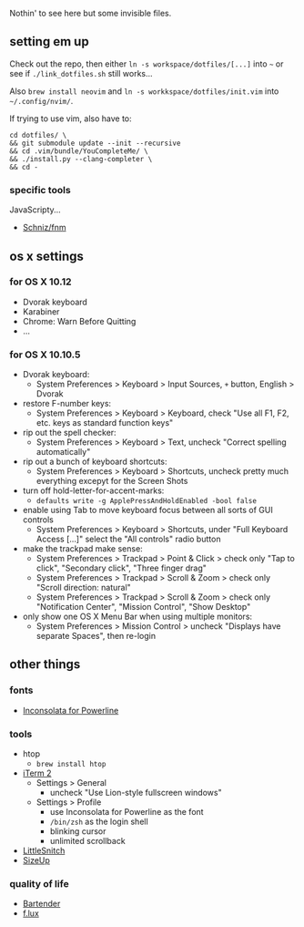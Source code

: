 Nothin' to see here but some invisible files.

## setting em up

Check out the repo, then either `ln -s workspace/dotfiles/[...]` into `~` or see if `./link_dotfiles.sh` still works...

Also `brew install neovim` and `ln -s workkspace/dotfiles/init.vim` into `~/.config/nvim/`.

If trying to use vim, also have to:

    cd dotfiles/ \
    && git submodule update --init --recursive
    && cd .vim/bundle/YouCompleteMe/ \
    && ./install.py --clang-completer \
    && cd -

### specific tools

JavaScripty...
* [Schniz/fnm]

## os x settings

### for OS X 10.12

* Dvorak keyboard
* Karabiner
* Chrome: Warn Before Quitting
* ...

### for OS X 10.10.5

* Dvorak keyboard:
  * System Preferences > Keyboard > Input Sources, `+` button, English > Dvorak
* restore F-number keys:
  * System Preferences > Keyboard > Keyboard, check "Use all F1, F2, etc. keys as standard function keys"
* rip out the spell checker:
  * System Preferences > Keyboard > Text, uncheck "Correct spelling automatically"
* rip out a bunch of keyboard shortcuts:
  * System Preferences > Keyboard > Shortcuts, uncheck pretty much everything excepyt for the Screen Shots
* turn off hold-letter-for-accent-marks:
  * `defaults write -g ApplePressAndHoldEnabled -bool false`
* enable using Tab to move keyboard focus between all sorts of GUI controls
  * System Preferences > Keyboard > Shortcuts, under "Full Keyboard Access […]" select the "All controls" radio button
* make the trackpad make sense:
  * System Preferences > Trackpad > Point & Click > check only "Tap to click", "Secondary click", "Three finger drag"
  * System Preferences > Trackpad > Scroll & Zoom > check only "Scroll direction: natural"
  * System Preferences > Trackpad > Scroll & Zoom > check only "Notification Center", "Mission Control", "Show Desktop"
* only show one OS X Menu Bar when using multiple monitors:
  * System Preferences > Mission Control > uncheck "Displays have separate Spaces", then re-login


## other things

### fonts

* [Inconsolata for Powerline][inconsolata]

### tools

* htop
  * `brew install htop`
* [iTerm 2][iterm2]
  * Settings > General
    * uncheck "Use Lion-style fullscreen windows"
  * Settings > Profile
    * use Inconsolata for Powerline as the font
    * `/bin/zsh` as the login shell
    * blinking cursor
    * unlimited scrollback
* [LittleSnitch][little-snitch]
* [SizeUp][sizeup]

### quality of life

* [Bartender][bartender]
* [f.lux][flux]

[bartender]: http://www.macbartender.com/
[flux]: https://justgetflux.com/
[inconsolata]: https://github.com/powerline/fonts/tree/master/Inconsolata
[iterm2]: https://www.iterm2.com/
[little-snitch]: https://www.obdev.at/products/littlesnitch/index.html
[sizeup]: http://www.irradiatedsoftware.com/sizeup/
[Schniz/fnm]: https://github.com/Schniz/fnm
